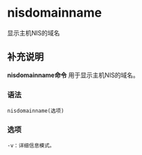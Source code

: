 nisdomainname
===

显示主机NIS的域名

## 补充说明

**nisdomainname命令** 用于显示主机NIS的域名。

### 语法

```shell
nisdomainname(选项)
```

### 选项

```shell
-v：详细信息模式。
```


<!-- Linux命令行搜索引擎：https://jaywcjlove.github.io/linux-command/ -->